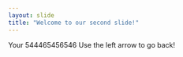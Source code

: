 ```yaml
---
layout: slide
title: "Welcome to our second slide!"
---
```

Your 544465456546
Use the left arrow to go back!
